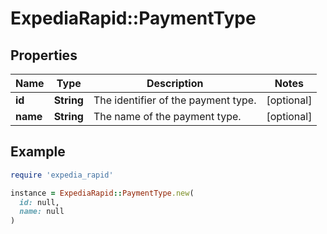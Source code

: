 # ExpediaRapid::PaymentType

## Properties

| Name | Type | Description | Notes |
| ---- | ---- | ----------- | ----- |
| **id** | **String** | The identifier of the payment type. | [optional] |
| **name** | **String** | The name of the payment type. | [optional] |

## Example

```ruby
require 'expedia_rapid'

instance = ExpediaRapid::PaymentType.new(
  id: null,
  name: null
)
```

